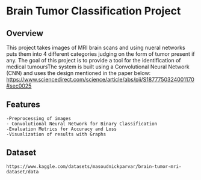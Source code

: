 # Brain Tumor Classification Project

## Overview

This project takes images of MRI brain scans and using nueral networks puts them into 4 different categories judging on the form of tumor present if any. The goal of this project is to provide a tool for the identification of medical tumoursThe system is built using a Convolutional Neural Network (CNN) and uses the design mentioned in the paper below:
https://www.sciencedirect.com/science/article/abs/pii/S1877750324001170#sec0025

## Features

    -Preprocessing of images
    - Convolutional Neural Network for Binary Classification
    -Evaluation Metrics for Accuracy and Loss
    -Visualization of results with Graphs

## Dataset

    https://www.kaggle.com/datasets/masoudnickparvar/brain-tumor-mri-dataset/data
